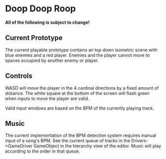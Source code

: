 # Doop Doop Roop

**All of the following is subject to change!**

## Current Prototype
The current playable prototype contains an top down isometric scene with blue enemies and a red player. Enemies and the player cannot move to spaces occupied by another enemy or player.

## Controls
WASD will move the player in the 4 cardinal directions by a fixed amount of distance. The white square at the bottom of the screen will flash green when inputs to move the player are valid.

Valid input windows are based on the BPM of the currently playing track.

## Music
The current implementation of the BPM detection system requires manual input of a song's BPM. See the current queue of tracks in the Drivers->GameDriver GameObject in the hierarchy view of the editor. Music will play according to the order in that queue.
